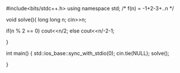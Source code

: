 #include<bits/stdc++.h>
using namespace std;
/*
f(n) = -1+2-3+..n
*/

void solve(){
long long n;
cin>>n;

if(n % 2 == 0)
    cout<<n/2;
else
    cout<<n/-2-1;

}

int main()
{
    std::ios_base::sync_with_stdio(0);
	cin.tie(NULL);
    solve();



}
